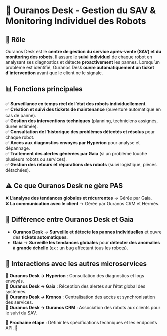 # 📌 Ouranos Desk - Gestion du SAV & Monitoring Individuel des Robots

## 🚀 Rôle
Ouranos Desk est le **centre de gestion du service après-vente (SAV) et du monitoring des robots**. Il assure le **suivi individuel** de chaque robot en analysant ses diagnostics et détecte **proactivement** les pannes. Lorsqu’un problème est identifié, Ouranos Desk **ouvre automatiquement un ticket d’intervention** avant que le client ne le signale.

## 📊 Fonctions principales
✅ **Surveillance en temps réel de l’état des robots individuellement**.  
✅ **Création et suivi des tickets de maintenance** (ouverture automatique en cas de panne).  
✅ **Gestion des interventions techniques** (planning, techniciens assignés, durée estimée).  
✅ **Consultation de l’historique des problèmes détectés et résolus** pour chaque robot.  
✅ **Accès aux diagnostics envoyés par Hypérion** pour analyse et dépannage.  
✅ **Traitement des alertes générées par Gaia** (si un problème touche plusieurs robots ou services).  
✅ **Gestion des retours et réparations des robots** (suivi logistique, pièces détachées).  

## ⚠️ Ce que Ouranos Desk ne gère PAS
❌ **L’analyse des tendances globales et récurrentes** → Gérée par Gaia.  
❌ **La communication avec le client** → Gérée par Ouranos CRM et Hermès.  

## 🔗 Différence entre Ouranos Desk et Gaia
- **Ouranos Desk** → **Surveille et détecte les pannes individuelles** et ouvre des **tickets automatiques**.  
- **Gaia** → **Surveille les tendances globales** pour **détecter des anomalies à grande échelle** (ex : un bug affectant tous les robots).  

## 🔗 Interactions avec les autres microservices
📌 **Ouranos Desk → Hypérion** : Consultation des diagnostics et logs envoyés.  
📌 **Ouranos Desk → Gaia** : Réception des alertes sur l’état global des systèmes.  
📌 **Ouranos Desk → Kronos** : Centralisation des accès et synchronisation des services.  
📌 **Ouranos Desk → Ouranos CRM** : Association des robots aux clients pour le suivi du SAV.  

📌 **Prochaine étape** : Définir les spécifications techniques et les endpoints API. 🚀